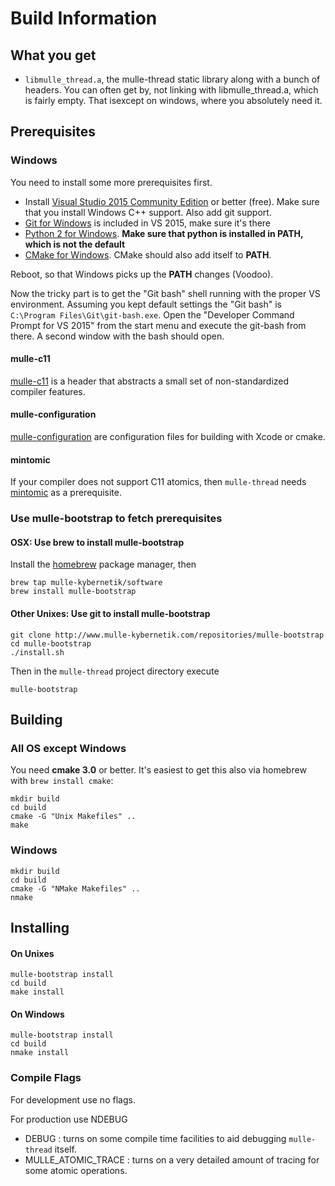 # Build Information


## What you get

* `libmulle_thread.a`, the mulle-thread static library along with a bunch of
headers. You can often get by, not linking with libmulle_thread.a, which is
fairly empty. That isexcept on windows, where you absolutely need it.


## Prerequisites

### Windows

You need to install some more prerequisites first.

* Install [Visual Studio 2015 Community Edition](//beta.visualstudio.com/downloads/)
or better (free). Make sure that you install Windows C++ support. Also add git support.
* [Git for Windows](//git-scm.com/download/win) is included in VS 2015, make sure it's there
* [Python 2 for Windows](//www.python.org/downloads/windows/). **Make sure that python is installed in **PATH**, which is not the default**
* [CMake for Windows](//cmake.org/download/). CMake should also add itself to **PATH**.

Reboot, so that Windows picks up the **PATH** changes (Voodoo).

Now the tricky part is to get the "Git bash" shell running with the proper VS
environment.  Assuming you kept default settings the "Git bash" is
`C:\Program Files\Git\git-bash.exe`. Open the "Developer Command Prompt for VS 2015"
from the start menu and execute the git-bash from there. A second window with
the bash should open.


#### mulle-c11

[mulle-c11](//www.mulle-kybernetik.com/software/git/mulle-c11/) is a header
that abstracts a small set of non-standardized compiler features.


#### mulle-configuration

[mulle-configuration](//www.mulle-kybernetik.com/software/git/mulle-c11/) are
configuration files for building with Xcode or cmake.


#### mintomic

If your compiler does not support C11 atomics, then `mulle-thread` needs
[mintomic](https://mintomic.github.io/) as a prerequisite.


### Use mulle-bootstrap to fetch prerequisites


#### OSX: Use brew to install mulle-bootstrap

Install the [homebrew](http://brew.sh/) package manager, then

```
brew tap mulle-kybernetik/software
brew install mulle-bootstrap
```

#### Other Unixes: Use git to install mulle-bootstrap

```
git clone http://www.mulle-kybernetik.com/repositories/mulle-bootstrap
cd mulle-bootstrap
./install.sh
```

Then in the `mulle-thread` project directory execute

```console
mulle-bootstrap
```


## Building

### All OS except Windows

You need **cmake 3.0** or better. It's easiest to get this also via homebrew
with `brew install cmake`:

```
mkdir build
cd build
cmake -G "Unix Makefiles" ..
make
```

### Windows

```
mkdir build
cd build
cmake -G "NMake Makefiles" ..
nmake
```


## Installing


#### On Unixes

```
mulle-bootstrap install
cd build
make install
```

#### On Windows

```
mulle-bootstrap install
cd build
nmake install
```


### Compile Flags

For development use no flags.

For production use NDEBUG

* DEBUG : turns on some compile time facilities to aid debugging `mulle-thread` itself.
* MULLE_ATOMIC_TRACE : turns on a very detailed amount of tracing for some atomic operations.



